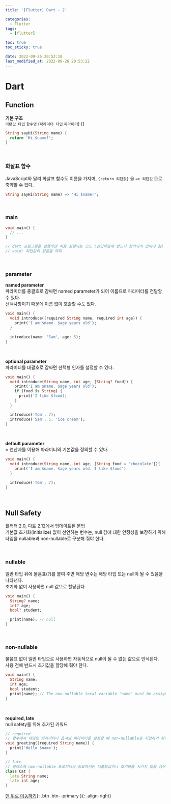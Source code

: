 ```yaml
---
title: '[Flutter] Dart - 2'

categories:
  - Flutter
tags:
  - [flutter]

toc: true
toc_sticky: true

date: 2022-09-26 20:53:18
last_modified_at: 2022-09-26 20:53:22
---
```


# Dart

## Function

**기본 구조**<br>
`리턴값 타입` `함수명` (`파라미터 타입` `파라미터`) {}

```dart
String sayHi(String name) {
  return 'Hi $name!';
}
```

<br>

### 화살표 함수

JavaScript와 달리 화살표 함수도 이름을 가지며, `{return 리턴값}` 을 `=> 리턴값` 으로 축약할 수 있다.

```dart
String sayHi(String name) => 'Hi $name!';
```

<br>

### main

```dart
void main() {
  // ...
}

// dart 프로그램을 실행하면 처음 실행되는 코드 (진입파일에 반드시 정의되어 있어야 함)
// void: 리턴값이 없음을 의미
```

<br>

### parameter

**named parameter**<br>
파라미터를 중괄호로 감싸면 named parameter가 되어 이름으로 파라미터를 전달할 수 있다. <br>
선택사항이기 때문에 이름 없이 호출할 수도 있다.

```dart
void main() {
  void introduce({required String name, required int age}) {
    print('I am $name. $age years old');
  }

  introduce(name: 'Sam', age: 5);
}
```

<br>

**optional parameter**<br>
파라미터를 대괄호로 감싸면 선택형 인자를 설정할 수 있다.

```dart
void main() {
  void introduce(String name, int age, [String? food]) {
    print('I am $name. $age years old');
    if (food is String) {
      print('I like $food);
    }
  }

  introduce('Tom', 7);
  introduce('Sam', 5, 'ice cream');
}
```

<br>

**default parameter**<br>
= 연산자를 이용해 파라미터의 기본값을 정의할 수 있다.

```dart
void main() {
  void introduce(String name, int age, [String food = 'chocolate']){
    print('I am $name. $age years old. I like $food')
  }

  introduce('Tom', 7);
}
```

<br>

## Null Safety

플러터 2.0, 다트 2.12에서 업데이트된 문법 <br>
기본값 초기화(initialize) 없이 선언하는 변수는, null 값에 대한 안정성을 보장하기 위해 타입을 nullable과 non-nullable로 구분해 줘야 한다.

<br>

### nullable

일반 타입 뒤에 물음표(?)를 붙여 주면 해당 변수는 해당 타입 또는 null이 될 수 있음을 나타낸다. <br>
초기화 없이 사용하면 null 값으로 할당된다.

```dart
void main() {
  String? name;
  int? age;
  bool? student;

  print(name); // null
}
```

<br>

### non-nullable

물음표 없이 일반 타입으로 사용하면 자동적으로 null이 될 수 없는 값으로 인식된다. <br>
사용 전에 반드시 초기값을 할당해 줘야 한다.

```dart
void main() {
  String name;
  int age;
  bool student;
  print(name); // The non-nullable local variable 'name' must be assigned before it can be used.
}
```

<br>

**required, late**<br>
null safety를 위해 추가된 키워드

```dart
// required
// 함수에서 네임트 파라미터나 옵셔널 파라미터를 설정할 때 non-nullable로 지정하기 위해 타입 앞에 붙여준다.
void greeting({required String name}) {
  print('Hello $name');
}

// late
// 클래스에 non-nullable 프로퍼티가 필요하지만 디폴트값이나 초기화를 시키지 않을 경우 나중에 값을 할당한다는 의미로 붙여준다.
class Cat {
  late String name;
  late int age;
}
```

[맨 위로 이동하기](#){: .btn .btn--primary }{: .align-right}
